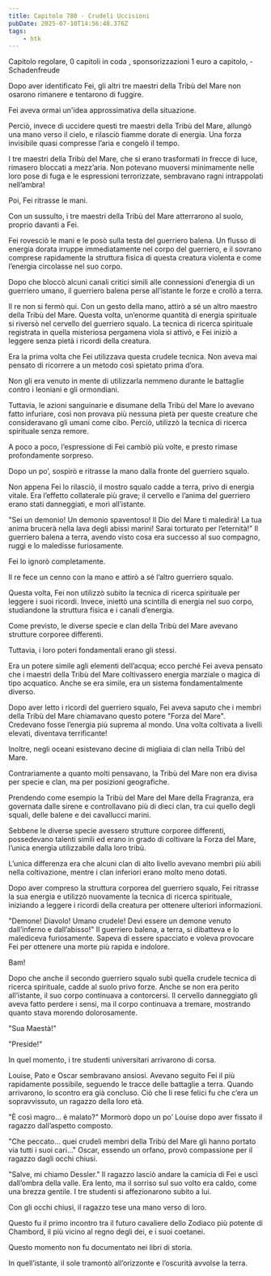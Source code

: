 ```yaml
---
title: Capitolo 780 - Crudeli Uccisioni
pubDate: 2025-07-10T14:56:48.376Z
tags:
    - htk
---
```



Capitolo regolare,
0 capitoli in coda ,
sponsorizzazioni 1 euro a capitolo,
-Schadenfreude


Dopo aver identificato Fei, gli altri tre maestri della Tribù del Mare non osarono rimanere e tentarono di fuggire.


Fei aveva ormai un'idea approssimativa della situazione.


Perciò, invece di uccidere questi tre maestri della Tribù del Mare, allungò una mano verso il cielo, e rilasciò fiamme dorate di energia. Una forza invisibile quasi compresse l’aria e congelò il tempo.


I tre maestri della Tribù del Mare, che si erano trasformati in frecce di luce, rimasero bloccati a mezz’aria. Non potevano muoversi minimamente nelle loro pose di fuga e le espressioni terrorizzate, sembravano ragni intrappolati nell’ambra!


Poi, Fei ritrasse le mani.


Con un sussulto, i tre maestri della Tribù del Mare atterrarono al suolo, proprio davanti a Fei.


Fei rovesciò le mani e le posò sulla testa del guerriero balena. Un flusso di energia dorata irruppe immediatamente nel corpo del guerriero, e il sovrano comprese rapidamente la struttura fisica di questa creatura violenta e come l’energia circolasse nel suo corpo.


Dopo che bloccò alcuni canali critici simili alle connessioni d’energia di un guerriero umano, il guerriero balena perse all’istante le forze e crollò a terra.


Il re non si fermò qui. Con un gesto della mano, attirò a sé un altro maestro della Tribù del Mare. Questa volta, un’enorme quantità di energia spirituale si riversò nel cervello del guerriero squalo. La tecnica di ricerca spirituale registrata in quella misteriosa pergamena viola si attivò, e Fei iniziò a leggere senza pietà i ricordi della creatura.


Era la prima volta che Fei utilizzava questa crudele tecnica. Non aveva mai pensato di ricorrere a un metodo così spietato prima d’ora.


Non gli era venuto in mente di utilizzarla nemmeno durante le battaglie contro i leoniani e gli ormondiani.


Tuttavia, le azioni sanguinarie e disumane della Tribù del Mare lo avevano fatto infuriare, così non provava più nessuna pietà per queste creature che consideravano gli umani come cibo. Perciò, utilizzò la tecnica di ricerca spirituale senza remore.


A poco a poco, l’espressione di Fei cambiò più volte, e presto rimase profondamente sorpreso.


Dopo un po’, sospirò e ritrasse la mano dalla fronte del guerriero squalo.


Non appena Fei lo rilasciò, il mostro squalo cadde a terra, privo di energia vitale. Era l’effetto collaterale più grave; il cervello e l’anima del guerriero erano stati danneggiati, e morì all’istante.


"Sei un demonio! Un demonio spaventoso! Il Dio del Mare ti maledirà! La tua anima brucerà nella lava degli abissi marini! Sarai torturato per l’eternità!" Il guerriero balena a terra, avendo visto cosa era successo al suo compagno, ruggì e lo maledisse furiosamente.


Fei lo ignorò completamente.


Il re fece un cenno con la mano e attirò a sé l’altro guerriero squalo.


Questa volta, Fei non utilizzò subito la tecnica di ricerca spirituale per leggere i suoi ricordi. Invece, iniettò una scintilla di energia nel suo corpo, studiandone la struttura fisica e i canali d’energia.


Come previsto, le diverse specie e clan della Tribù del Mare avevano strutture corporee differenti.


Tuttavia, i loro poteri fondamentali erano gli stessi.


Era un potere simile agli elementi dell’acqua; ecco perché Fei aveva pensato che i maestri della Tribù del Mare coltivassero energia marziale o magica di tipo acquatico.
Anche se era simile, era un sistema fondamentalmente diverso.


Dopo aver letto i ricordi del guerriero squalo, Fei aveva saputo che i membri della Tribù del Mare chiamavano questo potere "Forza del Mare". Credevano fosse l’energia più suprema al mondo. Una volta coltivata a livelli elevati, diventava terrificante!


Inoltre, negli oceani esistevano decine di migliaia di clan nella Tribù del Mare.


Contrariamente a quanto molti pensavano, la Tribù del Mare non era divisa per specie e clan, ma per posizioni geografiche.


Prendendo come esempio la Tribù del Mare del Mare della Fragranza, era governata dalle sirene e controllavano più di dieci clan, tra cui quello degli squali, delle balene e dei cavallucci marini.


Sebbene le diverse specie avessero strutture corporee differenti, possedevano talenti simili ed erano in grado di coltivare la Forza del Mare, l’unica energia utilizzabile dalla loro tribù.  


L’unica differenza era che alcuni clan di alto livello avevano membri più abili nella coltivazione, mentre i clan inferiori erano molto meno dotati.


Dopo aver compreso la struttura corporea del guerriero squalo, Fei ritrasse la sua energia e utilizzò nuovamente la tecnica di ricerca spirituale, iniziando a leggere i ricordi della creatura per ottenere ulteriori informazioni.


"Demone! Diavolo! Umano crudele! Devi essere un demone venuto dall’inferno e dall’abisso!" Il guerriero balena, a terra, si dibatteva e lo malediceva furiosamente. Sapeva di essere spacciato e voleva provocare Fei per ottenere una morte più rapida e indolore.


Bam!


Dopo che anche il secondo guerriero squalo subì quella crudele tecnica di ricerca spirituale, cadde al suolo privo forze. Anche se non era perito all’istante, il suo corpo continuava a contorcersi. Il cervello danneggiato gli aveva fatto perdere i sensi, ma il corpo continuava a tremare, mostrando quanto stava morendo dolorosamente.


"Sua Maestà!"


"Preside!"


In quel momento, i tre studenti universitari arrivarono di corsa.


Louise, Pato e Oscar sembravano ansiosi. Avevano seguito Fei il più rapidamente possibile, seguendo le tracce delle battaglie a terra. Quando arrivarono, lo scontro era già concluso. Ciò che li rese felici fu che c’era un sopravvissuto, un ragazzo della loro età.


"È così magro… è malato?" Mormorò dopo un po’ Louise dopo aver fissato il ragazzo dall’aspetto composto.


"Che peccato… quei crudeli membri della Tribù del Mare gli hanno portato via tutti i suoi cari…" Oscar, essendo un orfano, provò compassione per il ragazzo dagli occhi chiusi.


"Salve, mi chiamo Dessler." Il ragazzo lasciò andare la camicia di Fei e uscì dall’ombra della valle. Era lento, ma il sorriso sul suo volto era caldo, come una brezza gentile. I tre studenti si affezionarono subito a lui.


Con gli occhi chiusi, il ragazzo tese una mano verso di loro.


Questo fu il primo incontro tra il futuro cavaliere dello Zodiaco più potente di Chambord, il più vicino al regno degli dei, e i suoi coetanei.


Questo momento non fu documentato nei libri di storia.


In quell’istante, il sole tramontò all’orizzonte e l’oscurità avvolse la terra.


